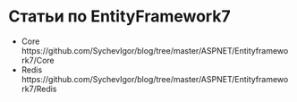 Статьи по EntityFramework7
=====================
<ul>
<li>Core https://github.com/SychevIgor/blog/tree/master/ASPNET/Entityframework7/Core</li>
<li>Redis https://github.com/SychevIgor/blog/tree/master/ASPNET/Entityframework7/Redis</li>
</ul>
